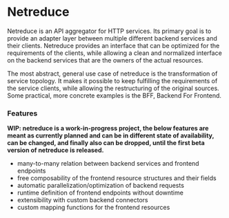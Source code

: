 # Netreduce

Netreduce is an API aggregator for HTTP services. Its primary goal is to provide an adapter layer between
multiple different backend services and their clients. Netreduce provides an interface that can be optimized for
the requirements of the clients, while allowing a clean and normalized interface on the backend services that
are the owners of the actual resources.

The most abstract, general use case of netreduce is the transformation of service topology. It makes it possible
to keep fulfilling the requirements of the service clients, while allowing the restructuring of the original
sources. Some practical, more concrete examples is the BFF, Backend For Frontend.

### Features

**WIP: netreduce is a work-in-progress project, the below features are meant as currently planned and can be in
different state of availability, can be changed, and finally also can be dropped, until the first beta version
of netreduce is released.**

- many-to-many relation between backend services and frontend endpoints
- free composability of the frontend resource structures and their fields 
- automatic parallelization/optimization of backend requests
- runtime definition of frontend endpoints without downtime
- extensibility with custom backend connectors
- custom mapping functions for the frontend resources
